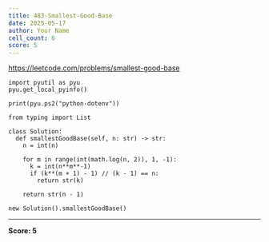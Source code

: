 ```yaml
---
title: 483-Smallest-Good-Base
date: 2025-05-17
author: Your Name
cell_count: 6
score: 5
---
```


https://leetcode.com/problems/smallest-good-base


```
import pyutil as pyu
pyu.get_local_pyinfo()
```


```
print(pyu.ps2("python-dotenv"))
```


```
from typing import List
```


```
class Solution:
  def smallestGoodBase(self, n: str) -> str:
    n = int(n)

    for m in range(int(math.log(n, 2)), 1, -1):
      k = int(n**m**-1)
      if (k**(m + 1) - 1) // (k - 1) == n:
        return str(k)

    return str(n - 1)
```


```
new Solution().smallestGoodBase()
```


---
**Score: 5**